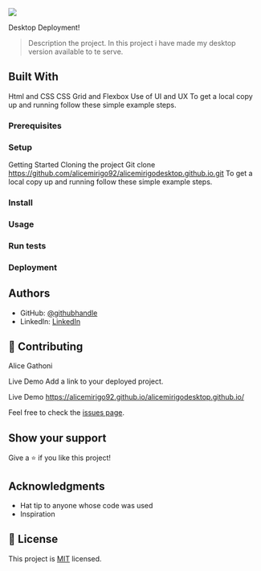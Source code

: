 ![](https://img.shields.io/badge/Microverse-blueviolet)

Desktop Deployment!

> Description the project.
> In this project i have made my desktop version available to te serve.

## Built With

Html and CSS
CSS Grid and Flexbox
Use of UI and UX
To get a local copy up and running follow these simple example steps.

### Prerequisites

### Setup

Getting Started
Cloning the project
Git clone https://github.com/alicemirigo92/alicemirigodesktop.github.io.git
To get a local copy up and running follow these simple example steps.

### Install

### Usage

### Run tests

### Deployment

## Authors

- GitHub: [@githubhandle](https://github.com/alicemirigo92)
- LinkedIn: [LinkedIn](www.linkedin.com/in/alice-mirigo)

## 🤝 Contributing

Alice Gathoni

Live Demo
Add a link to your deployed project.

Live Demo https://alicemirigo92.github.io/alicemirigodesktop.github.io/

Feel free to check the [issues page](../../issues/).

## Show your support

Give a ⭐️ if you like this project!

## Acknowledgments

- Hat tip to anyone whose code was used
- Inspiration

## 📝 License

This project is [MIT](https://choosealicense.com/licenses/mit/) licensed.
